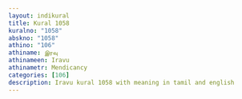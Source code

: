```yaml
---
layout: indikural
title: Kural 1058
kuralno: "1058"
abskno: "1058"
athino: "106"
athiname: இரவு
athinameen: Iravu
athinametr: Mendicancy
categories: [106]
description: Iravu kural 1058 with meaning in tamil and english 
---
```



